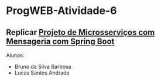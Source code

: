# ProgWEB-Atividade-6

## Replicar [Projeto de Microsserviços com Mensageria com Spring Boot](https://github.com/ramonbezerra/microservices_example/blob/feature/rabbit-mq-test/tutorials/event-driven.md)

Alunos:
* Bruno da Silva Barbosa
* Lucas Santos Andrade
